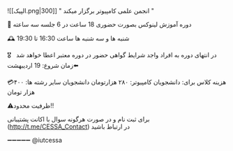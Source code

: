 ![[الپیک.png|300]]
" انجمن علمی کامپیوتر برگزار میکند " 


🐧 دوره آموزش لینوکس بصورت حضوری 
18 ساعت در 6 جلسه سه ساعته


🕰 شنبه ها و سه شنبه ها ساعت 16:30 تا 19:30

🎖   در انتهای دوره به افراد واجد شرایط گواهی حضور در دوره معتبر اعطا خواهد شد
⬅️زمان شروع: 19 اردیبهشت

💳هزینه کلاس برای:
دانشجویان کامپیوتر: ۲۸۰ هزارتومان
دانشجویان سایر رشته ها: ۴۰۰ هزار تومان

⚠️ظرفیت محدود!! 

برای ثبت نام و در صورت هرگونه سوال با اکانت پشتیبانی (http://t.me/CESSA_Contact) در ارتباط باشید


➖➖➖➖➖ 
@iutcessa